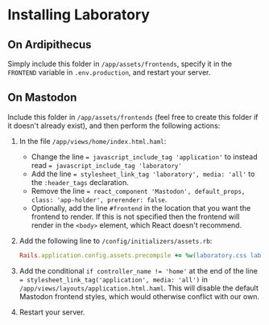 #  Installing Laboratory  #

##  On Ardipithecus  ##

Simply include this folder in `/app/assets/frontends`, specify it in the `FRONTEND` variable in `.env.production`, and restart your server.

##  On Mastodon  ##

Include this folder in `/app/assets/frontends` (feel free to create this folder if it doesn't already exist), and then perform the following actions:

1.  In the file `/app/views/home/index.html.haml`:

    - Change the line `= javascript_include_tag 'application'` to instead read `= javascript_include_tag 'laboratory'`
    - Add the line `= stylesheet_link_tag 'laboratory', media: 'all'` to the `:header_tags` declaration.
    - Remove the line `= react_component 'Mastodon', default_props, class: 'app-holder', prerender: false`.
    - Optionally, add the line `#frontend` in the location that you want the frontend to render. If this is not specified then the frontend will render in the `<body>` element, which React doesn't recommend.

2.  Add the following line to `/config/initializers/assets.rb`:

    ```ruby
    Rails.application.config.assets.precompile += %w(laboratory.css laboratory.js)
    ```

3.  Add the conditional `if controller_name != 'home'` at the end of the line `= stylesheet_link_tag('application', media: 'all')` in `/app/views/layouts/application.html.haml`.
    This will disable the default Mastodon frontend styles, which would otherwise conflict with our own.

4.  Restart your server.
